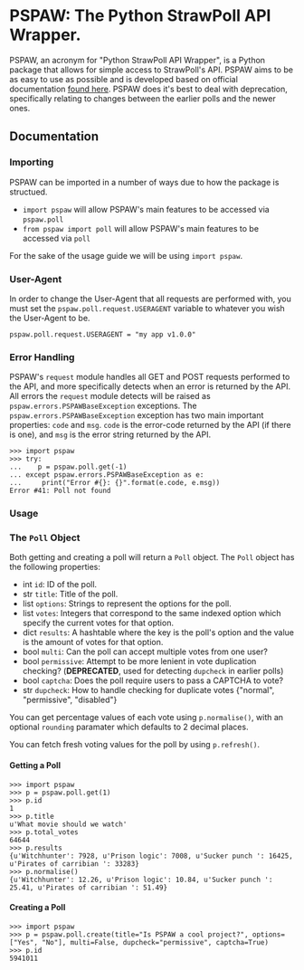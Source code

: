 # PSPAW: The Python StrawPoll API Wrapper.

PSPAW, an acronym for "Python StrawPoll API Wrapper", is a Python package that allows for simple access to StrawPoll's API. PSPAW aims to be as easy to use as possible and is developed based on official documentation [found here](https://github.com/strawpoll/strawpoll/wiki/API). PSPAW does it's best to deal with deprecation, specifically relating to changes between the earlier polls and the newer ones.

## Documentation

### Importing

PSPAW can be imported in a number of ways due to how the package is structued.

* `import pspaw` will allow PSPAW's main features to be accessed via `pspaw.poll`
* `from pspaw import poll` will allow PSPAW's main features to be accessed via `poll`

For the sake of the usage guide we will be using `import pspaw`.

### User-Agent

In order to change the User-Agent that all requests are performed with, you must set the `pspaw.poll.request.USERAGENT` variable to whatever you wish the User-Agent to be.

```
pspaw.poll.request.USERAGENT = "my app v1.0.0"
```

### Error Handling

PSPAW's `request` module handles all GET and POST requests performed to the API, and more specifically detects when an error is returned by the API. All errors the `request` module detects will be raised as `pspaw.errors.PSPAWBaseException` exceptions. The `pspaw.errors.PSPAWBaseException` exception has two main important properties: `code` and `msg`. `code` is the error-code returned by the API (if there is one), and `msg` is the error string returned by the API.

```
>>> import pspaw
>>> try:
...    p = pspaw.poll.get(-1)
... except pspaw.errors.PSPAWBaseException as e:
...     print("Error #{}: {}".format(e.code, e.msg))
Error #41: Poll not found
```

### Usage

### The `Poll` Object

Both getting and creating a poll will return a `Poll` object. The `Poll` object has the following properties:

* int `id`: ID of the poll.
* str `title`: Title of the poll.
* list `options`: Strings to represent the options for the poll.
* list `votes`: Integers that correspond to the same indexed option which specify the current votes for that option.
* dict `results`: A hashtable where the key is the poll's option and the value is the amount of votes for that option.
* bool `multi`: Can the poll can accept multiple votes from one user?
* bool `permissive`: Attempt to be more lenient in vote duplication checking? (**DEPRECATED**, used for detecting `dupcheck` in earlier polls)
* bool `captcha`: Does the poll require users to pass a CAPTCHA to vote?
* str `dupcheck`: How to handle checking for duplicate votes {"normal", "permissive", "disabled"}

You can get percentage values of each vote using `p.normalise()`, with an optional `rounding` paramater which defaults to 2 decimal places.

You can fetch fresh voting values for the poll by using `p.refresh()`.

#### Getting a Poll

```
>>> import pspaw
>>> p = pspaw.poll.get(1)
>>> p.id
1
>>> p.title
u'What movie should we watch'
>>> p.total_votes
64644
>>> p.results
{u'Witchhunter': 7928, u'Prison logic': 7008, u'Sucker punch ': 16425, u'Pirates of carribian ': 33283}
>>> p.normalise()
{u'Witchhunter': 12.26, u'Prison logic': 10.84, u'Sucker punch ': 25.41, u'Pirates of carribian ': 51.49}
```

#### Creating a Poll

```
>>> import pspaw
>>> p = pspaw.poll.create(title="Is PSPAW a cool project?", options=["Yes", "No"], multi=False, dupcheck="permissive", captcha=True)
>>> p.id
5941011
```

